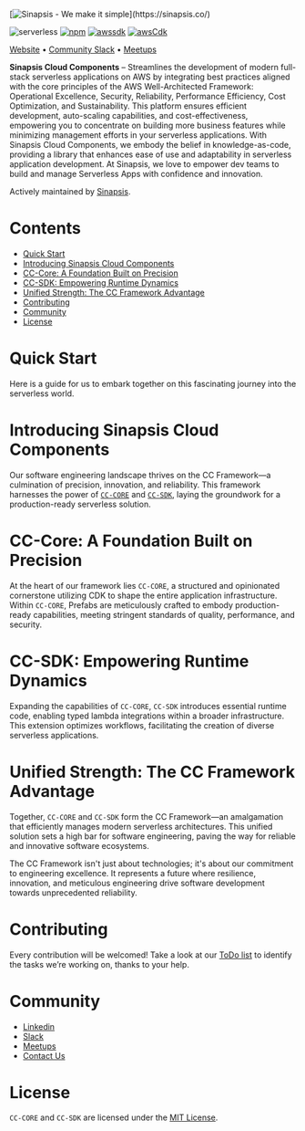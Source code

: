 [![Sinapsis - We make it simple](https://s3.amazonaws.com/sinapsis.co/branding/cc-github-cover.jpg?)](https://sinapsis.co/)

![serverless](http://public.serverless.com/badges/v3.svg)
<a href="https://www.npmjs.com/package/%40sinapsis-cloud-components%2Fcore" target="_blank">![npm](https://img.shields.io/npm/v/%40sinapsis-cloud-components%2Fcore?style=flat)</a>
<a href="https://aws.amazon.com/es/sdk-for-javascript" target="_blank">![awssdk](https://img.shields.io/badge/aws_sdk-2.118.0-blue?style=flat)</a>
<a href="https://aws.amazon.com/es/cdk/" target="_blank">![awsCdk](https://img.shields.io/badge/aws_cdk-2.118.0-blue?style=flat)</a> 

<a href="https://sinapsis.co/" target="_blank">Website</a> • <a href="https://sinapsisco.slack.com/archives/C06DPUXHT4H/" target="_blank">Community Slack</a> • <a href="https://www.meetup.com/es-ES/serverless-architectures/" target="_blank">Meetups</a>

**Sinapsis Cloud Components** – Streamlines the development of modern full-stack serverless applications on AWS by integrating best practices aligned with the core principles of the AWS Well-Architected Framework: Operational Excellence, Security, Reliability, Performance Efficiency, Cost Optimization, and Sustainability. This platform ensures efficient development, auto-scaling capabilities, and cost-effectiveness, empowering you to concentrate on building more business features while minimizing management efforts in your serverless applications. With Sinapsis Cloud Components, we embody the belief in knowledge-as-code, providing a library that enhances ease of use and adaptability in serverless application development. At Sinapsis, we love to empower dev teams to build and manage Serverless Apps with confidence and innovation.

Actively maintained by <a href="https://sinapsis.co/" target="_blank">Sinapsis</a>.

# Contents

- [Quick Start](#start)
- [Introducing Sinapsis Cloud Components](#intro)
- [CC-Core: A Foundation Built on Precision](#core)
- [CC-SDK: Empowering Runtime Dynamics](#sdk)
- [Unified Strength: The CC Framework Advantage](#unified)
- [Contributing](#contributing)
- [Community](#community)
- [License](#license)

# <a name="start"></a>Quick Start

Here is a guide for us to embark together on this fascinating journey into the serverless world.

# <a name="intro"></a>Introducing Sinapsis Cloud Components

Our software engineering landscape thrives on the CC Framework—a culmination of precision, innovation, and reliability. This framework harnesses the power of [`CC-CORE`](./core/readme.md) and [`CC-SDK`](./sdk/readme.md), laying the groundwork for a production-ready serverless solution.

# <a name="core"></a>CC-Core: A Foundation Built on Precision

At the heart of our framework lies `CC-CORE`, a structured and opinionated cornerstone utilizing CDK to shape the entire application infrastructure. Within `CC-CORE`, Prefabs are meticulously crafted to embody production-ready capabilities, meeting stringent standards of quality, performance, and security.

# <a name="sdk"></a>CC-SDK: Empowering Runtime Dynamics

Expanding the capabilities of `CC-CORE`, `CC-SDK` introduces essential runtime code, enabling typed lambda integrations within a broader infrastructure. This extension optimizes workflows, facilitating the creation of diverse serverless applications.

# <a name="unified"></a>Unified Strength: The CC Framework Advantage

Together, `CC-CORE` and `CC-SDK` form the CC Framework—an amalgamation that efficiently manages modern serverless architectures. This unified solution sets a high bar for software engineering, paving the way for reliable and innovative software ecosystems.

The CC Framework isn't just about technologies; it's about our commitment to engineering excellence. It represents a future where resilience, innovation, and meticulous engineering drive software development towards unprecedented reliability.

# <a name="contributing"></a>Contributing

Every contribution will be welcomed! Take a look at our <a href="https://github.com/sinapsis-co/cloud-components/issues" target="_blank">ToDo list</a> to identify the tasks we’re working on, thanks to your help.

# <a name="c"></a>Community

<ul>
  <li><a href="https://www.linkedin.com/company/sinapsis.co/" target="_blank">Linkedin</a></li>
  <li><a href="https://sinapsisco.slack.com/archives/C06DPUXHT4H" target="_blank">Slack</a></li>
  <li><a href="https://www.meetup.com/es-ES/serverless-architectures/" target="_blank">Meetups</a></li>
  <li><a href="https://sinapsis.co/aws/serverless.html#contact" target="_blank">Contact Us</a></li>
</ul>

# <a name="license"></a>License

`CC-CORE` and `CC-SDK` are licensed under the [MIT License](./LICENSE).

